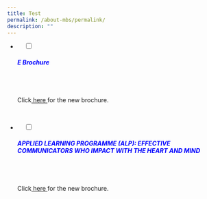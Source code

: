 ```yaml
---
title: Test
permalink: /about-mbs/permalink/
description: ""
---
```

<ul class="jekyllcodex_accordion">
<li>
    <input type="checkbox" id="accordion1">
    <label for="accordion1"><h5 style="color:blue">E Brochure</h5></label>
	<div>
		<p></p>
    <label for="accordion1"></label>
    <div>
      <p>Click<a href="(insert file here)"> here </a>for the new brochure.</p>

    </div>
		
</li>

<li>
    <input type="checkbox" id="accordion2">
    <label for="accordion2"><h5 style="color:blue">APPLIED LEARNING PROGRAMME (ALP): EFFECTIVE COMMUNICATORS WHO IMPACT WITH THE HEART AND MIND</h5></label>
	<div>
		<p></p>
    <label for="accordion2"> </label>
    <div>
      <p>Click<a href="(insert file here)"> here </a>for the new brochure.</p>

    </div>

</li>